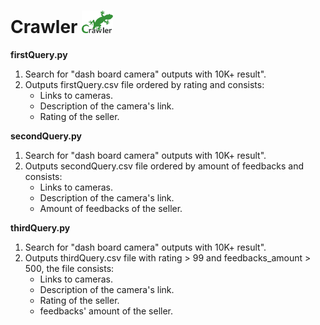 # Crawler <img src="/images/crawler.png" width ="50"/>  

**firstQuery.py**
1.  Search for "dash board camera" outputs with 10K+ result".
2.  Outputs firstQuery.csv file ordered by rating and consists:
    -  Links to cameras.
    -  Description of the camera's link.
    -  Rating of the seller.
    
**secondQuery.py**
1.  Search for "dash board camera" outputs with 10K+ result".
2.  Outputs secondQuery.csv file ordered by amount of feedbacks and consists:
    -  Links to cameras.
    -  Description of the camera's link.
    -  Amount of feedbacks of the seller.
    
**thirdQuery.py**
1.  Search for "dash board camera" outputs with 10K+ result".
2.  Outputs thirdQuery.csv file with rating > 99 and feedbacks_amount > 500, the file consists:
    -  Links to cameras.
    -  Description of the camera's link.
    -  Rating of the seller.
    -  feedbacks' amount of the seller.
